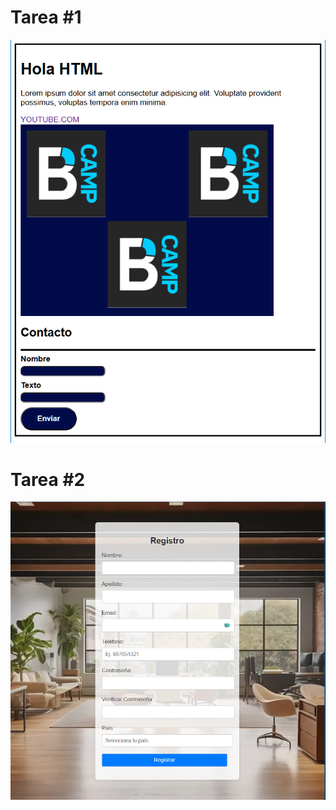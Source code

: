 # Tarea #1
![Tarea #1](https://github.com/monsalves-camilo/tarea_1y2/blob/main/imagenes_tareas/1_ejercicio.png)

# Tarea #2
![Tarea #1](https://github.com/monsalves-camilo/tarea_1y2/blob/main/imagenes_tareas/2_ejercicio.png)
